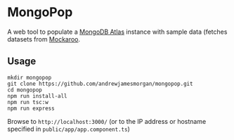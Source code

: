 # MongoPop

A web tool to populate a [MongoDB Atlas](https://cloud.mongo.com) instance with sample data (fetches datasets from [Mockaroo](https://www.mockaroo.com).

## Usage

```
mkdir mongopop
git clone https://github.com/andrewjamesmorgan/mongopop.git
cd mongopop
npm run install-all
npm run tsc:w
npm run express
```

Browse to `http://localhost:3000/` (or to the IP address or hostname specified in `public/app/app.component.ts`)

